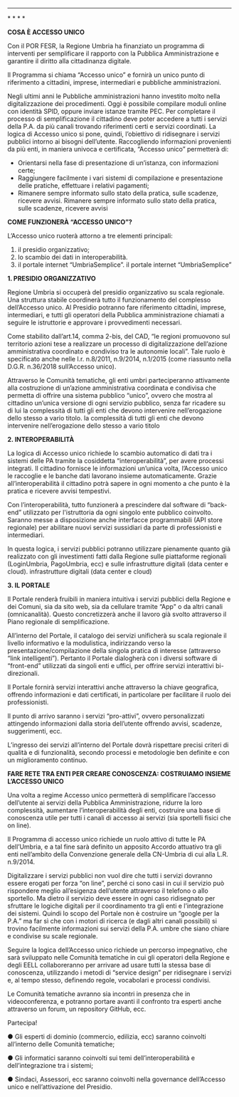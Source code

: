 * * * * *
<a name="primo">* * * * </a>

**COSA È ACCESSO UNICO**

Con il POR FESR, la Regione Umbria ha finanziato un programma di interventi per semplificare il rapporto con la Pubblica Amministrazione e garantire il diritto alla cittadinanza digitale.

Il Programma si chiama “Accesso unico” e fornirà un unico punto di riferimento a cittadini, imprese, intermediari e pubbliche amministrazioni.

Negli ultimi anni le Pubbliche amministrazioni hanno investito molto nella digitalizzazione dei procedimenti. Oggi è possibile compilare moduli online con identità SPID, oppure inviare istanze tramite PEC. Per completare il processo di semplificazione il cittadino deve poter accedere a tutti i servizi della P.A. da più canali trovando riferimenti certi e servizi coordinati.
La logica di Accesso unico si pone, quindi, l’obiettivo di ridisegnare i servizi pubblici intorno ai bisogni dell’utente.
Raccogliendo informazioni provenienti da più enti, in maniera univoca e certificata, “Accesso unico” permetterà di:
-	Orientarsi nella fase di presentazione di un’istanza, con informazioni certe;
-	Raggiungere facilmente i vari sistemi di compilazione e presentazione delle pratiche, effettuare i relativi pagamenti;
-	Rimanere sempre informato sullo stato della pratica, sulle scadenze, ricevere avvisi.
<a name="secondo">Rimanere sempre informato sullo stato della pratica, sulle scadenze, ricevere avvisi</a>

**COME FUNZIONERÀ “ACCESSO UNICO”?**

L’Accesso unico ruoterà attorno a tre elementi principali:
1.	il presidio organizzativo;
2.	lo scambio dei dati in interoperabilità.
3.	il portale internet “UmbriaSemplice”.
<a name="terzo">il portale internet “UmbriaSemplice”</a>

**1. PRESIDIO ORGANIZZATIVO**

Regione Umbria si occuperà del presidio organizzativo su scala regionale. Una struttura stabile coordinerà tutto il funzionamento del complesso dell’Accesso unico. Al Presidio potranno fare riferimento cittadini, imprese, intermediari, e tutti gli operatori della Pubblica amministrazione chiamati a seguire le istruttorie e approvare i provvedimenti necessari.

Come stabilito dall’art.14, comma 2-bis, del CAD, “le regioni promuovono sul territorio azioni tese a realizzare un processo di digitalizzazione dell’azione amministrativa coordinato e condiviso tra le autonomie locali”. Tale ruolo è specificato anche nelle l.r. n.8/2011, n.9/2014, n.1/2015 (come riassunto nella D.G.R. n.36/2018 sull’Accesso unico).

Attraverso le Comunità tematiche, gli enti umbri parteciperanno attivamente alla costruzione di un’azione amministrativa coordinata e condivisa che permetta di offrire una sistema pubblico “unico”, ovvero che mostra al cittadino un’unica versione di ogni servizio pubblico, senza far ricadere su di lui la complessità di tutti gli enti che devono intervenire nell’erogazione dello stesso a vario titolo.
<a name="quarto">la complessità di tutti gli enti che devono intervenire nell’erogazione dello stesso a vario titolo</a>

**2. INTEROPERABILITÀ**

La logica di Accesso unico richiede lo scambio automatico di dati tra i sistemi delle PA tramite la cosiddetta “interoperabilità”, per avere processi integrati.
Il cittadino fornisce le informazioni un’unica volta, l’Accesso unico le raccoglie e le banche dati lavorano insieme automaticamente. Grazie all’interoperabilità il cittadino potrà sapere in ogni momento a che punto è la pratica e ricevere avvisi tempestivi.

Con l’interoperabilità, tutto funzionerà a prescindere dal software di “back-end” utilizzato per l'istruttoria da ogni singolo ente pubblico coinvolto.
Saranno messe a disposizione anche interfacce programmabili (API store regionale) per abilitare nuovi servizi sussidiari da parte di professionisti e intermediari.

In questa logica, i servizi pubblici potranno utilizzare pienamente quanto già realizzato con gli investimenti fatti dalla Regione sulle piattaforme regionali (LoginUmbria, PagoUmbria, ecc) e sulle infrastrutture digitali (data center e cloud).
<a name="quinto">infrastrutture digitali (data center e cloud)</a>

**3. IL PORTALE**

Il Portale renderà fruibili in maniera intuitiva i servizi pubblici della Regione e dei Comuni, sia da sito web, sia da cellulare tramite “App" o da altri canali (omnicanalità). Questo concretizzerà anche il lavoro già svolto attraverso il Piano regionale di semplificazione.

All’interno del Portale, il catalogo dei servizi unificherà su scala regionale il livello informativo e la modulistica, indirizzando verso la presentazione/compilazione della singola pratica di interesse (attraverso “link intelligenti”). Pertanto il Portale dialogherà con i diversi software di “front-end” utilizzati da singoli enti e uffici, per offrire servizi interattivi bi-direzionali.

Il Portale fornirà servizi interattivi anche attraverso la chiave geografica, offrendo informazioni e dati certificati, in particolare per facilitare il ruolo dei professionisti.

Il punto di arrivo saranno i servizi “pro-attivi”, ovvero personalizzati attingendo informazioni dalla storia dell’utente offrendo avvisi, scadenze, suggerimenti, ecc.

L’ingresso dei servizi all’interno del Portale dovrà rispettare precisi criteri di qualità e di funzionalità, secondo processi e metodologie ben definite e con un miglioramento continuo.


**FARE RETE TRA ENTI PER CREARE CONOSCENZA:
COSTRUIAMO INSIEME L’ACCESSO UNICO**

Una volta a regime Accesso unico permetterà di semplificare l’accesso dell’utente ai servizi della Pubblica Amministrazione, ridurre la loro complessità, aumentare l’interoperabilità degli enti, costruire una base di conoscenza utile per tutti i canali di accesso ai servizi (sia sportelli fisici che on line).

Il Programma di accesso unico richiede un ruolo attivo di tutte le PA dell’Umbria, e a tal fine sarà definito un apposito Accordo attuativo tra gli enti nell’ambito della Convenzione generale della CN-Umbria di cui alla L.R. n.9/2014.

Digitalizzare i servizi pubblici non vuol dire che tutti i servizi dovranno essere erogati per forza “on line”, perché ci sono casi in cui il servizio può rispondere meglio all’esigenza dell’utente attraverso il telefono o allo sportello. Ma dietro il servizio deve essere in ogni caso ridisegnato per sfruttare le logiche digitali per il coordinamento tra gli enti e l’integrazione dei sistemi. Quindi lo scopo del Portale non è costruire un “google per la P.A.” ma far sì che con i motori di ricerca (e dagli altri canali possibili) si trovino facilmente informazioni sui servizi della P.A. umbre che siano chiare e condivise su scale regionale.

Seguire la logica dell’Accesso unico richiede un percorso impegnativo, che sarà sviluppato nelle Comunità tematiche in cui gli operatori della Regione e degli EELL collaboreranno per arrivare ad usare tutti la stessa base di conoscenza, utilizzando i metodi di “service design” per ridisegnare i servizi e, al tempo stesso, definendo regole, vocabolari e processi condivisi.

Le Comunità tematiche avranno sia incontri in presenza che in videoconferenza, e potranno portare avanti il confronto tra esperti anche attraverso un forum, un repository GitHub, ecc.

Partecipa!

●	Gli esperti di dominio (commercio, edilizia, ecc) saranno coinvolti all’interno delle Comunità tematiche;

●	Gli informatici saranno coinvolti sui temi dell’interoperabilità e dell’integrazione tra i sistemi;

●	Sindaci, Assessori, ecc saranno coinvolti nella governance dell’Accesso unico e nell’attivazione del Presidio.

